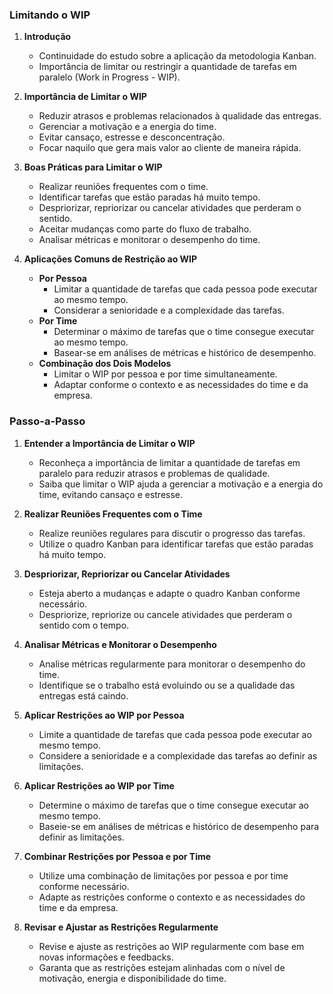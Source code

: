 ### Limitando o WIP

1. **Introdução**

   - Continuidade do estudo sobre a aplicação da metodologia Kanban.
   - Importância de limitar ou restringir a quantidade de tarefas em paralelo (Work in Progress - WIP).

2. **Importância de Limitar o WIP**

   - Reduzir atrasos e problemas relacionados à qualidade das entregas.
   - Gerenciar a motivação e a energia do time.
   - Evitar cansaço, estresse e desconcentração.
   - Focar naquilo que gera mais valor ao cliente de maneira rápida.

3. **Boas Práticas para Limitar o WIP**

   - Realizar reuniões frequentes com o time.
   - Identificar tarefas que estão paradas há muito tempo.
   - Despriorizar, repriorizar ou cancelar atividades que perderam o sentido.
   - Aceitar mudanças como parte do fluxo de trabalho.
   - Analisar métricas e monitorar o desempenho do time.

4. **Aplicações Comuns de Restrição ao WIP**
   - **Por Pessoa**
     - Limitar a quantidade de tarefas que cada pessoa pode executar ao mesmo tempo.
     - Considerar a senioridade e a complexidade das tarefas.
   - **Por Time**
     - Determinar o máximo de tarefas que o time consegue executar ao mesmo tempo.
     - Basear-se em análises de métricas e histórico de desempenho.
   - **Combinação dos Dois Modelos**
     - Limitar o WIP por pessoa e por time simultaneamente.
     - Adaptar conforme o contexto e as necessidades do time e da empresa.

### Passo-a-Passo

1. **Entender a Importância de Limitar o WIP**

   - Reconheça a importância de limitar a quantidade de tarefas em paralelo para reduzir atrasos e problemas de qualidade.
   - Saiba que limitar o WIP ajuda a gerenciar a motivação e a energia do time, evitando cansaço e estresse.

2. **Realizar Reuniões Frequentes com o Time**

   - Realize reuniões regulares para discutir o progresso das tarefas.
   - Utilize o quadro Kanban para identificar tarefas que estão paradas há muito tempo.

3. **Despriorizar, Repriorizar ou Cancelar Atividades**

   - Esteja aberto a mudanças e adapte o quadro Kanban conforme necessário.
   - Despriorize, repriorize ou cancele atividades que perderam o sentido com o tempo.

4. **Analisar Métricas e Monitorar o Desempenho**

   - Analise métricas regularmente para monitorar o desempenho do time.
   - Identifique se o trabalho está evoluindo ou se a qualidade das entregas está caindo.

5. **Aplicar Restrições ao WIP por Pessoa**

   - Limite a quantidade de tarefas que cada pessoa pode executar ao mesmo tempo.
   - Considere a senioridade e a complexidade das tarefas ao definir as limitações.

6. **Aplicar Restrições ao WIP por Time**

   - Determine o máximo de tarefas que o time consegue executar ao mesmo tempo.
   - Baseie-se em análises de métricas e histórico de desempenho para definir as limitações.

7. **Combinar Restrições por Pessoa e por Time**

   - Utilize uma combinação de limitações por pessoa e por time conforme necessário.
   - Adapte as restrições conforme o contexto e as necessidades do time e da empresa.

8. **Revisar e Ajustar as Restrições Regularmente**
   - Revise e ajuste as restrições ao WIP regularmente com base em novas informações e feedbacks.
   - Garanta que as restrições estejam alinhadas com o nível de motivação, energia e disponibilidade do time.
